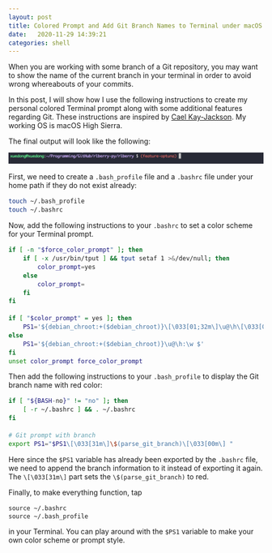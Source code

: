 ```yaml
---
layout: post
title: Colored Prompt and Add Git Branch Names to Terminal under macOS
date:   2020-11-29 14:39:21
categories: shell
---
```


When you are working with some branch of a Git repository, you may want to show the name of the current branch in your terminal in order to avoid wrong whereabouts of your commits.

In this post, I will show how I use the following instructions to create my personal colored Terminal prompt along with some additional features regarding Git. These instructions are inspired by [Cael Kay-Jackson](https://www.mfitzp.com/article/add-git-branch-name-to-terminal-prompt-mac/). My working OS is macOS High Sierra.

The final output will look like the following:

<img src="/assets/terminal_prompt/color_git.png">

First, we need to create a `.bash_profile` file and a `.bashrc` file under your home path if they do not exist already:
```bash
touch ~/.bash_profile
touch ~/.bashrc
```

Now, add the following instructions to your `.bashrc` to set a color scheme for your Terminal prompt.
```bash
if [ -n "$force_color_prompt" ]; then
	if [ -x /usr/bin/tput ] && tput setaf 1 >&/dev/null; then
		color_prompt=yes
	else
		color_prompt=
	fi
fi

if [ "$color_prompt" = yes ]; then
	PS1='${debian_chroot:+($debian_chroot)}\[\033[01;32m\]\u@\h\[\033[00m\]:\[\033[01;34m\]\w\[\033[00m\] $'
else
	PS1='${debian_chroot:+($debian_chroot)}\u@\h:\w $'
fi
unset color_prompt force_color_prompt
```

Then add the following instructions to your `.bash_profile` to display the Git branch name with red color:

```bash
if [ "${BASH-no}" != "no" ]; then
	[ -r ~/.bashrc ] && . ~/.bashrc
fi

# Git prompt with branch
export PS1="$PS1\[\033[31m\]\$(parse_git_branch)\[\033[00m\] "
```

Here since the `$PS1` variable has already been exported by the `.bashrc` file, we need to append the branch information to it instead of exporting it again. The `\[\033[31m\]` part sets the `\$(parse_git_branch)` to red.

Finally, to make everything function, tap
```console
source ~/.bashrc
source ~/.bash_profile
```
in your Terminal. You can play around with the `$PS1` variable to make your own color scheme or prompt style.
